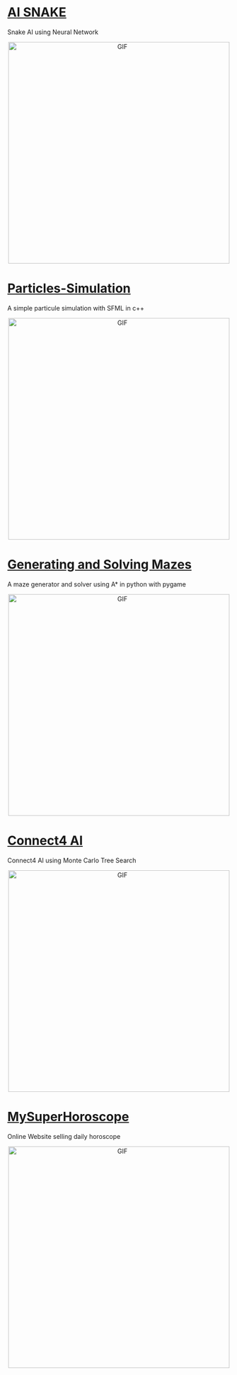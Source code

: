 



# [AI SNAKE](https://github.com/Gazeux33/Snake_Ai)
 Snake AI using Neural Network
 <div align="center">
 <img  alt="GIF" align="center" src="https://i.imgur.com/8KanUMQ.png" width="500" height="500" />
 </div>

 # [Particles-Simulation](https://github.com/Gazeux33/Particles-Simulation)
 A simple particule simulation with SFML in c++
 <div align="center">
 <img  alt="GIF" align="center" src="https://i.imgur.com/OBkfp9b.png?1" width="500" height="500" />
 </div>

 # [Generating and Solving Mazes](https://github.com/Gazeux33/Generating-and-Solving-Mazes)
 A maze generator and solver using A* in python with pygame
 <div align="center">
 <img  alt="GIF" align="center" src="https://i.imgur.com/SX3gmJN.png" width="500" height="500" />
 </div>

 # [Connect4 AI](https://github.com/Gazeux33/Connect4_AI)
 Connect4 AI using Monte Carlo Tree Search
 <div align="center">
 <img  alt="GIF" align="center" src="https://i.imgur.com/MNuqNaF.png" width="500" height="500" />
 </div>

  # [MySuperHoroscope](https://github.com/Gazeux33/MySuperHoroscope)
  Online Website selling daily horoscope
 <div align="center">
 <img  alt="GIF" align="center" src="https://i.imgur.com/bEfAU88.png"  height="500" />
 </div>

